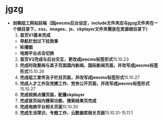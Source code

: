 # jgzg
- **剑阁组工网站前端（因jeecms后台设定，include文件夹应与jgzg文件夹在一个根目录下，css、images、js、ckplayer文件夹需放在资源根目录下）**
  1. **首页V1基本完成**
    - **导航栏划过下拉效果**  
    - **轮播图**
    - **电商平台点击切换**
  2. **首页V2完成与后台交互，更改成jeecms标签形式**15.10.23
  3. **完成时政要闻与其子页面国内新闻、国际新闻页面，并改写成jeecms标签形式**15.10.26
  4. **完成组工宣传及子栏目页面，并改写成jeecms标签形式**15.10.27
  5. **完成人才工作及党建工作、党务公开页面，并改写成jeecms标签形式**15.10.27
  6. **完成视频点播页面，配置ckplayer**
  7. **完成首页站内搜索功能，搜索结果页完成**
  8. **完成电商平台相关页面**15.10.30
  8. **完成生活常识、专题工作、云数据库相关页面**15.10.31-15.11.1
